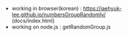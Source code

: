 * working in browser(korean) : https://jaehyuk-lee.github.io/numbersGroupRandomly/  
(docs/index.html)
* working on node.js : getRandomGroup.js